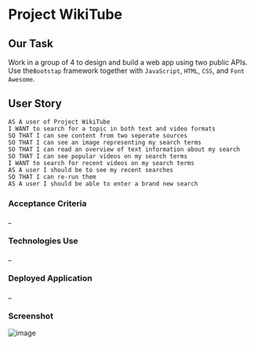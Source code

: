 # Project WikiTube

## Our Task

Work in a group of 4 to design and build a web app using two public APIs. Use the`Bootstap` framework together with `JavaScript`, `HTML`, `CSS`, and `Font Awesome`.

## User Story

```
AS A user of Project WikiTube 
I WANT to search for a topic in both text and video formats
SO THAT I can see content from two seperate sources
SO THAT I can see an image representing my search terms
SO THAT I can read an overview of text information about my search
SO THAT I can see popular videos on my search terms
I WANT to search for recent videos on my search terms
AS A user I should be to see my recent searches
SO THAT I can re-run them
AS A user I should be able to enter a brand new search
```

### Acceptance Criteria

_

### Technologies Use

_

### Deployed Application 

_

### Screenshot

![image](screenshot.jpg)